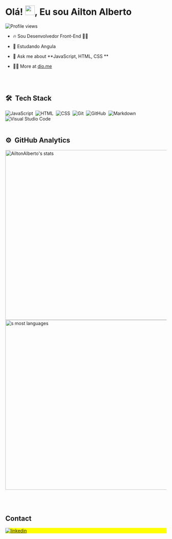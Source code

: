 <h1 align="left">Olá! <img src="https://raw.githubusercontent.com/kaueMarques/kaueMarques/master/hi.gif" height="30px">, Eu sou Ailton Alberto</h1>
<p align="left"> <img src="https://komarev.com/ghpvc/?username=AiltonAlberto&color=yellow" alt="Profile views" /> </p>

- 🔥 Sou Desenvolvedor Front-End 👋🏾

- 🔭 Estudando Angula

- 💬 Ask me about **JavaScript, HTML, CSS **

- 👨‍💻 More at [dio.me](https://www.dio.me/users/ailtonalbertodev)

<br><br>

## 🛠 &nbsp;Tech Stack

![JavaScript](https://img.shields.io/badge/-JavaScript-05122A?style=flat&logo=javascript)&nbsp;
![HTML](https://img.shields.io/badge/-HTML-05122A?style=flat&logo=HTML5)&nbsp;
![CSS](https://img.shields.io/badge/-CSS-05122A?style=flat&logo=CSS3&logoColor=1572B6)&nbsp;
![Git](https://img.shields.io/badge/-Git-05122A?style=flat&logo=git)&nbsp;
![GitHub](https://img.shields.io/badge/-GitHub-05122A?style=flat&logo=github)&nbsp;
![Markdown](https://img.shields.io/badge/-Markdown-05122A?style=flat&logo=markdown)&nbsp;
![Visual Studio Code](https://img.shields.io/badge/-Visual%20Studio%20Code-05122A?style=flat&logo=visual-studio-code&logoColor=007ACC)&nbsp;
<br><br>

## ⚙️ &nbsp;GitHub Analytics

<p align="left">
<img width="530em" src="https://github-readme-stats.vercel.app/api?username=AiltonAlberto&show_icons=true&theme=vision-friendly-dark" alt="AiltonAlberto's stats"/>
<img width="530em" src="https://github-readme-stats.vercel.app/api/top-langs/?username=AiltonAlberto&layout=compact&theme=vision-friendly-dark" alt="s most languages"/>
</p>

<br><br>
## Contact

<p align="left" style="background:yellow">
  
<a href="https://www.linkedin.com/in/ailton-alberto/" target="_blank">
  <img align="center" src="https://img.shields.io/badge/-AiltonAlberto-05122A?style=flat&logo=linkedin" alt="linkedin"/>
</a>

</p>
